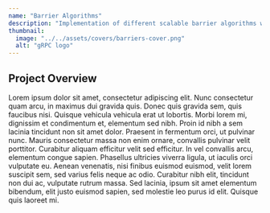 ```yaml
---
name: "Barrier Algorithms"
description: "Implementation of different scalable barrier algorithms which synchronize execution between multiple thread and machines. Written in C using OpenMP and MPI."
thumbnail:
  image: "../../assets/covers/barriers-cover.png"
  alt: "gRPC logo"
---
```


## Project Overview

Lorem ipsum dolor sit amet, consectetur adipiscing elit. Nunc consectetur quam arcu, in maximus dui gravida quis. Donec quis gravida sem, quis faucibus nisi. Quisque vehicula vehicula erat ut lobortis. Morbi lorem mi, dignissim et condimentum et, elementum sed nibh. Proin id nibh a sem lacinia tincidunt non sit amet dolor. Praesent in fermentum orci, ut pulvinar nunc. Mauris consectetur massa non enim ornare, convallis pulvinar velit porttitor. Curabitur aliquam efficitur velit sed efficitur. In vel convallis arcu, elementum congue sapien. Phasellus ultricies viverra ligula, ut iaculis orci vulputate eu. Aenean venenatis, nisi finibus euismod euismod, velit lorem suscipit sem, sed varius felis neque ac odio. Curabitur nibh elit, tincidunt non dui ac, vulputate rutrum massa. Sed lacinia, ipsum sit amet elementum bibendum, elit justo euismod sapien, sed molestie leo purus id elit. Quisque quis laoreet mi.
